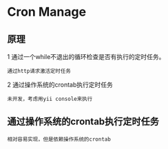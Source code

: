 # Cron Manage

## 原理

1 通过一个while不退出的循环检查是否有执行的定时任务。

	通过http请求激活定时任务

2 通过操作系统的crontab执行定时任务
	
	未开发，考虑用yii console来执行
	
## 通过操作系统的crontab执行定时任务

	相对容易实现，但是依赖操作系统的crontab
	